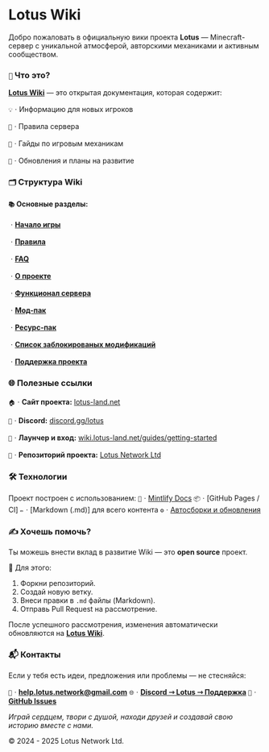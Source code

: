 # Lotus Wiki

Добро пожаловать в официальную вики проекта **Lotus** — Minecraft-сервер с уникальной атмосферой, авторскими механиками и активным сообществом.

### `📖` Что это?

[**Lotus Wiki**](https://wiki.lotus-land.net) — это открытая документация, которая содержит:

`💡`ㆍИнформацию для новых игроков

`📜`ㆍПравила сервера

`🧭`ㆍГайды по игровым механикам

`🚀`ㆍОбновления и планы на развитие

### `🗂` Структура Wiki

#### `📚` Основные разделы:
ㆍ[**Начало игры**](https://wiki.lotus-land.net/start/how)

ㆍ[**Правила**](https://wiki.lotus-land.net/start/rules)

ㆍ[**FAQ**](https://wiki.lotus-land.net/start/faq)

ㆍ[**О проекте**](https://wiki.lotus-land.net/info/about)

ㆍ[**Функционал сервера**](https://wiki.lotus-land.net/info/functions)

ㆍ[**Мод-пак**](https://wiki.lotus-land.net/info/mods)

ㆍ[**Ресурс-пак**](https://wiki.lotus-land.net/info/resourcepack)

ㆍ[**Список заблокированых модификаций**](https://wiki.lotus-land.net/info/block)

ㆍ[**Поддержка проекта**](https://wiki.lotus-land.net/support-project/lotus)

### 🌐 Полезные ссылки

`🏠`ㆍ**Сайт проекта:** [lotus-land.net](https://lotus-land.net)

`💬`ㆍ**Discord:** [discord.gg/lotus](https://discord.gg/lotus)

`🧾`ㆍ**Лаунчер и вход:** [wiki.lotus-land.net/guides/getting-started](https://wiki.lotus-land.net/guides/getting-started)

`🔗`ㆍ**Репозиторий проекта:** [Lotus Network Ltd](https://github.com/Lotus-Network-Ltd)

### 🛠 Технологии

Проект построен с использованием:
`📘`ㆍ[Mintlify Docs](https://mintlify.com/)
`📦`ㆍ[GitHub Pages / CI]
`✏️`ㆍ[Markdown (.md)] для всего контента
`⚙️`ㆍ[Автосборки и обновления](https://github.com/Lotus-Network-Ltd/Lotus-Wiki/actions)

### ✍️ Хочешь помочь?

Ты можешь внести вклад в развитие Wiki — это **open source** проект.

🔧 Для этого:
1. Форкни репозиторий.
2. Создай новую ветку.
3. Внеси правки в `.md` файлы (Markdown).
4. Отправь Pull Request на рассмотрение.

После успешного рассмотрения, изменения автоматически обновляются на [**Lotus Wiki**](https://wiki.lotus-land.net).

### 📬 Контакты

Если у тебя есть идеи, предложения или проблемы — не стесняйся:

`📧`ㆍ**help.lotus.network@gmail.com**
`🌐`ㆍ[**Discord ⇾ Lotus ⇾ Поддержка**](https://discord.com/channels/1377345046634037380/1378789604504899735/1395556519969558528)
`🔧`ㆍ[**GitHub Issues**](https://github.com/Lotus-Network-Ltd/Lotus/issues)

_Играй сердцем, твори с душой, находи друзей и создавай свою историю вместе с нами._

© 2024 - 2025 Lotus Network Ltd.
